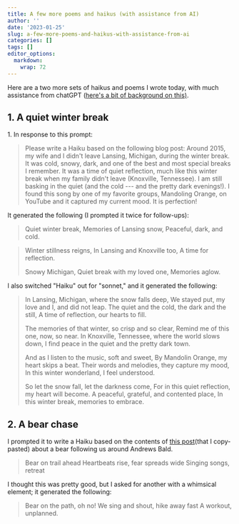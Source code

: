 ```yaml
---
title: A few more poems and haikus (with assistance from AI)
author: ''
date: '2023-01-25'
slug: a-few-more-poems-and-haikus-with-assistance-from-ai
categories: []
tags: []
editor_options: 
  markdown: 
    wrap: 72
---
```


Here are a two more sets of haikus and poems I wrote today, with much
assistance from chatGPT ([here's a bit of background on
this)](https://joshuamrosenberg.com/post/2023/01/25/three-haiku-with-help-from-ai/).

## 1. A quiet winter break

1\. In response to this prompt:

> Please write a Haiku based on the following blog post: Around 2015, my
> wife and I didn't leave Lansing, Michigan, during the winter break. It
> was cold, snowy, dark, and one of the best and most special breaks I
> remember. It was a time of quiet reflection, much like this winter
> break when my family didn't leave (Knoxville, Tennessee). I am still
> basking in the quiet (and the cold --- and the pretty dark evenings!).
> I found this song by one of my favorite groups, Mandoling Orange, on
> YouTube and it captured my current mood. It is perfection!

It generated the following (I prompted it twice for follow-ups):

> Quiet winter break,
> Memories of Lansing snow,
> Peaceful, dark, and cold.

> Winter stillness reigns,
> In Lansing and Knoxville too,
> A time for reflection.
>
> Snowy Michigan,
> Quiet break with my loved one,
> Memories aglow.

I also switched "Haiku" out for "sonnet," and it generated the
following:

> In Lansing, Michigan, where the snow falls deep,
> We stayed put, my love and I, and did not leap.
> The quiet and the cold, the dark and the still,
> A time of reflection, our hearts to fill.
>
> The memories of that winter, so crisp and so clear,
> Remind me of this one, now, so near.
> In Knoxville, Tennessee, where the world slows down,
> I find peace in the quiet and the pretty dark town.
>
> And as I listen to the music, soft and sweet,
> By Mandolin Orange, my heart skips a beat.
> Their words and melodies, they capture my mood,
> In this winter wonderland, I feel understood.
>
> So let the snow fall, let the darkness come,
> For in this quiet reflection, my heart will become.
> A peaceful, grateful, and contented place,
> In this winter break, memories to embrace.

## 2. A bear chase

I prompted it to write a Haiku based on the contents of [this
post](https://joshuamrosenberg.com/post/2022/06/20/bear-chase/)(that I
copy-pasted) about a bear following us around Andrews Bald.

> Bear on trail ahead
> Heartbeats rise, fear spreads wide
> Singing songs, retreat

I thought this was pretty good, but I asked for another with a whimsical
element; it generated the following:

> Bear on the path, oh no!
> We sing and shout, hike away fast
> A workout, unplanned.
